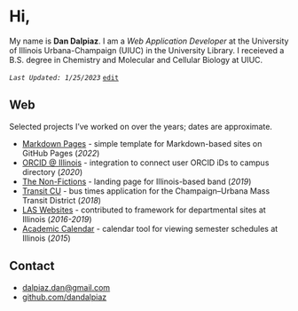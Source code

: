 
# Hi,

My name is **Dan Dalpiaz**. I am a _Web Application Developer_ at the University of Illinois Urbana-Champaign (UIUC) in the University Library. I receieved a B.S. degree in Chemistry and Molecular and Cellular Biology at UIUC.

_`Last Updated: 1/25/2023`_ [`edit`](https://github.com/dandalpiaz/dandalpiaz.github.io/edit/master/README.md)

## Web

Selected projects I’ve worked on over the years; dates are approximate. 

- [Markdown Pages](https://dandalpiaz.github.io/markdown-pages/) - simple template for Markdown-based sites on GitHub Pages (_2022_)
- [ORCID @ Illinois](https://orcid.library.illinois.edu/) - integration to connect user ORCID iDs to campus directory (_2020_)
- [The Non-Fictions](https://thenonfictions.com/) - landing page for Illinois-based band (_2019_)
- [Transit CU](https://github.com/dandalpiaz/transit-cu) - bus times application for the Champaign–Urbana Mass Transit District (_2018_)
- [LAS Websites](https://atlas.illinois.edu/services/las-department-websites) - contributed to framework for departmental sites at Illinois (_2016-2019_)
- [Academic Calendar](https://dandalpiaz.github.io/academic-calendar/2015.html) - calendar tool for viewing semester schedules at Illinois (_2015_)

## Contact

- [dalpiaz.dan@gmail.com](mailto:dalpiaz.dan@gmail.com)
- [github.com/dandalpiaz](https://github.com/dandalpiaz)

